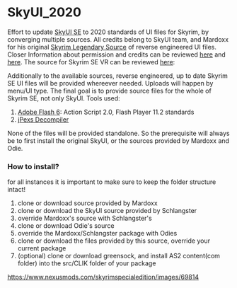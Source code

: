 # SkyUI_2020

Effort to update [SkyUI SE](https://github.com/schlangster/skyui) to 2020 standards of UI files for Skyrim, by converging multiple sources. All credits belong to SkyUI team, and Mardoxx for his original [Skyrim Legendary Source](https://github.com/Mardoxx/skyrimui) of reverse engineered UI files. Closer Information about permission and credits can be reviewed [here](https://github.com/Mardoxx/skyrimui) and [here](https://github.com/schlangster/skyui). The source for Skyrim SE VR can be reviewed [here](https://github.com/Odie/skyui-vr):

Additionally to the available sources, reverse engineered, up to date Skyrim SE UI files will be provided whereever needed. Uploads will happen by menu/UI type. The final goal is to provide source files for the whole of Skyrim SE, not only SkyUI. Tools used:

1. [Adobe Flash 6](https://www.adobe.com/cy_en/downloads/other-downloads.html): Action Script 2.0, Flash Player 11.2 standards
2. [jPexs Decompiler](https://github.com/jindrapetrik/jpexs-decompiler)

None of the files will be provided standalone. So the prerequisite will always be to first install the original SkyUI, or the sources provided by Mardoxx and Odie.

### How to install?

for all instances it is important to make sure to keep the folder structure intact!

1. clone or download source provided by Mardoxx
2. clone or download the SkyUI source provided by Schlangster
3. override Mardoxx's source with Schlangster's
4. clone or download Odie's source
5. override the Mardoxx/Schlangster package with Odies
6. clone or download the files provided by this source, override your current package
7. (optional) clone or download greensock, and install AS2 content(com folder) into the src/CLIK folder of your package

https://www.nexusmods.com/skyrimspecialedition/images/69814
